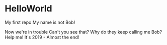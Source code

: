 # HelloWorld
My first repo
My name is not Bob!

Now we're in trouble
Can't you see that?
Why do they keep calling me Bob?
Help me! It's 2019 - Almost the end!
